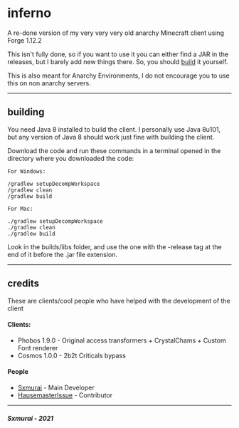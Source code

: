 # inferno

A re-done version of my very very very old anarchy Minecraft client using Forge 1.12.2

This isn't fully done, so if you want to use it you can either find a JAR in the releases, but I barely add new things there. So, you should [build](#building) it yourself.

This is also meant for Anarchy Environments, I do not encourage you to use this on non anarchy servers.

---

## building

You need Java 8 installed to build the client. I personally use Java 8u101, but any version of Java 8 should work just fine with building the client.

Download the code and run these commands in a terminal opened in the directory where you downloaded the code:

```
For Windows:

/gradlew setupDecompWorkspace
/gradlew clean
/gradlew build

For Mac:

./gradlew setupDecompWorkspace
./gradlew clean
./gradlew build
```

Look in the builds/libs folder, and use the one with the -release tag at the end of it before the .jar file extension.

---

## credits

These are clients/cool people who have helped with the development of the client

#### Clients:
- Phobos 1.9.0 - Original access transformers + CrystalChams + Custom Font renderer
- Cosmos 1.0.0 - 2b2t Criticals bypass

#### People
- [Sxmurai](https://github.com/Sxmurai) - Main Developer
- [HausemasterIssue](https://github.com/HausemasterIssue) - Contributor

---

<h5>Sxmurai - 2021</h5>
